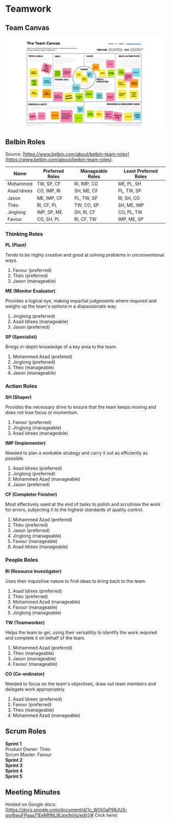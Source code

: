 # Teamwork

## **Team Canvas**

![Team Canvas](img/Team%20canvas.png)

## **Belbin Roles**

Source: [https://www.belbin.com/about/belbin-team-roles](https://www.belbin.com/about/belbin-team-roles).

| Name | Preferred Roles | Manageable Roles | Least Preferred Roles |
| --- | --- | --- | --- |
| Mohammed | TW, SP, CF | RI, IMP, CO | ME, PL, SH |
| Asad Idrees | CO, IMP, RI | SH, ME, CF | PL, TW, SP |
| Jason | ME, IMP, CF | PL, TW, SP | RI, SH, CO |
| Théo | RI, CF, PL | TW, CO, SP | SH, ME, IMP |
| Jinglong | IMP, SP, ME | SH, RI, CF | CO, PL, TW |
| Favour | CO, SH, PL | RI, CF, TW | IMP, ME, SP |

### **Thinking Roles**


**PL (Plant)**

Tends to be highly creative and good at solving problems in unconventional ways.

1. Favour (preferred)
2. Théo (preferred)
3. Jason (manageable)

**ME (Monitor Evaluator)**

Provides a logical eye, making impartial judgements where required and weighs up the team's options in a dispassionate way.

1. Jinglong (preferred)
2. Asad Idrees (manageable)
3. Jason (preferred)

**SP (Specialist)**

Brings in-depth knowledge of a key area to the team.

1. Mohammed Azad (prefered)
2. Jinglong (preferred)
3. Théo (manageable)
4. Jason (manageable)

### **Action Roles**

**SH (Shaper)**

Provides the necessary drive to ensure that the team keeps moving and does not lose focus or momentum.

1. Favour (preferred)
2. Jinglong (manageable)
3. Asad Idrees (manageable)

**IMP (Implementer)**

Needed to plan a workable strategy and carry it out as efficiently as possible.

1. Asad Idrees (preferred)
2. Jinglong (preferred)
3. Mohammed Azad (manageable)
4. Jason (preferred)

**CF (Completer Finisher)**

Most effectively used at the end of tasks to polish and scrutinise the work for errors, subjecting it to the highest standards of quality control.

1. Mohammed Azad (prefered)
2. Théo (preferred)
3. Jason (preferred)
4. Jinglong (manageable)
5. Favour (manageable)
6. Asad Idrees (manageable)

### **People Roles**

**RI (Resource Investigator)**

Uses their inquisitive nature to find ideas to bring back to the team.

1. Asad Idrees (preferred)
2. Théo (preferred)
3. Mohammed Azad (manageable)
4. Favour (manageable)
5. Jinglong (manageable)

**TW (Teamworker)**

Helps the team to gel, using their versatility to identify the work required and complete it on behalf of the team.

1. Mohammed Azad (prefered)
2. Theo (manageable)
3. Jason (manageable)
4. Favour (manageable)

**CO (Co-ordinator)**

Needed to focus on the team's objectives, draw out team members and delegate work appropriately.

1. Asad Idrees (preferred)
2. Favour (preferred)
3. Theo (manageable)
4. Mohammed Azad (manageable)

## **Scrum Roles**  
**Sprint 1**  
Product Owner: Théo  
Scrum Master: Favour  
**Sprint 2**  
**Sprint 3**  
**Sprint 4**  
**Sprint 5**  

## **Meeting Minutes**

Hosted on Google docs: [https://docs.google.com/document/d/1c_W0tOaP98JUS-gsrBwuFPaaa71EeMf9tL9Llpx9sVs/edit](# Click here)

